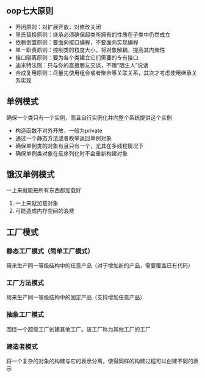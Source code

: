 ## oop七大原则

- 开闭原则：对扩展开放，对修改关闭
- 里氏替换原则：继承必须确保超类所拥有的性质在子类中仍然成立
- 依赖倒置原则：要面向接口编程，不要面向实现编程
- 单一职责原则：控制类的粒度大小，将对象解耦，提高其内聚性
- 接口隔离原则：要为各个类建立它们需要的专有接口
- 迪米特法则：只与你的直接朋友交谈，不跟“陌生人”说话
- 合成复用原则：尽量先使用组合或者聚合等关联关系，其次才考虑使用继承关系实现

## 单例模式

确保一个类只有一个实例，而且自行实例化并向整个系统提供这个实例

- 构造函数不对外开放，一般为private
- 通过一个静态方法或者枚举返回单例对象
- 确保单例类的对象有且只有一个，尤其在多线程情况下
- 确保单例类对象在反序列化时不会重新构建对象

## 饿汉单例模式

一上来就能把所有东西都加载好

1. 一上来就加载对象
2. 可能造成内存空间的浪费



## 工厂模式

### 静态工厂模式（简单工厂模式）

用来生产同一等级结构中的任意产品（对于增加新的产品，需要覆盖已有代码）

### 工厂方法模式

用来生产同一等级结构中的固定产品（支持增加任意产品）

### 抽象工厂模式

围绕一个超级工厂创建其他工厂。该工厂称为其他工厂的工厂

### 建造者模式

 将一个复杂的对象的构建与它的表示分离，使得同样的构建过程可以创建不同的表示

